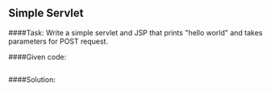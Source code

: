 ## Simple Servlet

####Task:
Write a simple servlet and JSP that prints "hello world" and takes parameters for POST request.

####Given code:
```java
```

####Solution:
```java
```
